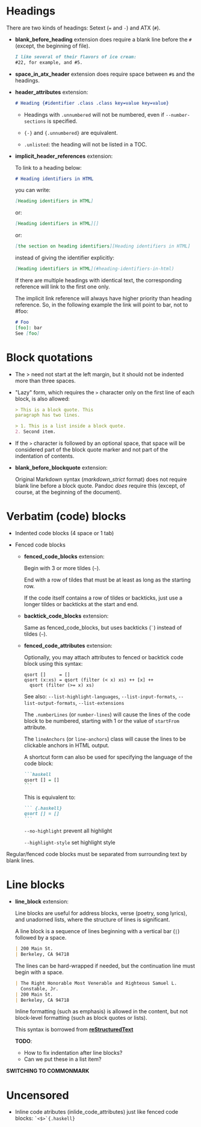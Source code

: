 # Headings

There are two kinds of headings: Setext (`=` and `-`) and ATX (`#`).

- **blank_before_heading** extension does require a blank line before the `#`
  (except, the beginning of file).

    ```markdown
    I like several of their flavors of ice cream:
    #22, for example, and #5.
    ```

- **space_in_atx_header** extension does require space between `#`s and the
  headings.

- **header_attributes** extension:

    ```markdown
    # Heading {#identifier .class .class key=value key=value}
    ```

  + Headings with `.unnumbered` will not be numbered, even if
    `--number-sections` is specified.

  + `{-}` and `{.unnumbered}` are equivalent.

  + `.unlisted`: the heading will not be listed in a TOC.

- **implicit_header_references** extension:

    To link to a heading below:

    ```markdown
    # Heading identifiers in HTML
    ```

    you can write:

    ```markdown
    [Heading identifiers in HTML]
    ```

    or:

    ```markdown
    [Heading identifiers in HTML][]
    ```

    or:

    ```markdown
    [the section on heading identifiers][Heading identifiers in HTML]
    ```

    instead of giving the identifier explicitly:

    ```markdown
    [Heading identifiers in HTML](#heading-identifiers-in-html)
    ```

    If there are multiple headings with identical text, the corresponding
    reference will link to the first one only.

    The implicit link reference will always have higher priority than heading
    reference. So, in the following example the link will point to bar, not to
    #foo:

    ```markdown
    # Foo
    [foo]: bar
    See [foo]
    ```

# Block quotations

- The > need not start at the left margin, but it should not be indented more
  than three spaces.

- "Lazy" form, which requires the `>` character only on the first line of each
  block, is also allowed:

    ```markdown
    > This is a block quote. This
    paragraph has two lines.

    > 1. This is a list inside a block quote.
    2. Second item.
    ```

- If the `>` character is followed by an optional space, that space will be
  considered part of the block quote marker and not part of the indentation
  of contents.

- **blank_before_blockquote** extension:

    Original Markdown syntax (_markdown_strict_ format) does not require blank
    line before a block quote. Pandoc _does_ require this (except, of course,
    at the beginning of the document).

# Verbatim (code) blocks

- Indented code blocks (4 space or 1 tab)

- Fenced code blocks

  + **fenced_code_blocks** extension:

      Begin with 3 or more tildes (`~`).

      End with a row of tildes that must be at least as long as the starting
      row.

      If the code itself contains a row of tildes or backticks, just use a
      longer tildes or backticks at the start and end.

  + **backtick_code_blocks** extension:

      Same as fenced_code_blocks, but uses backticks (`` ` ``) instead of
      tildes (`~`).

  + **fenced_code_attributes** extension:

      Optionally, you may attach attributes to fenced or backtick code block
      using this syntax:

      ~~~~ {#mycode .haskell .numberLines startFrom="100"}
      qsort []     = []
      qsort (x:xs) = qsort (filter (< x) xs) ++ [x] ++
        qsort (filter (>= x) xs)
      ~~~~~~~~~~~~~~~~~~~~~~~~~~~~~~~~~~~~~~~~~~~~~~~~~

      See also:
      `--list-highlight-languages`,
      `--list-input-formats`,
      `--list-output-formats`,
      `--list-extensions`

      The `.numberLines` (or `number-lines`) will cause the lines of the code
      block to be numbered, starting with 1 or the value of `startFrom`
      attribute.

      The `lineAnchors` (or `line-anchors`) class will cause the lines to be
      clickable anchors in HTML output.

      A shortcut form can also be used for specifying the language of the code
      block:

      ~~~markdown
      ```haskell
      qsort [] = []
      ```
      ~~~~

      This is equivalent to:

      ~~~markdown
      ``` {.haskell}
      qsort [] = []
      ```
      ~~~

      `--no-highlight` prevent all highlight

      `--highlight-style` set highlight style

Regular/fenced code blocks must be separated from surrounding text by blank
lines.

# Line blocks

- **line_block** extension:

  Line blocks are useful for address blocks, verse (poetry, song lyrics), and
  unadorned lists, where the structure of lines is significant.

  A line block is a sequence of lines beginning with a vertical bar (`|`)
  followed by a space.

    ~~~markdown
    | 200 Main St.
    | Berkeley, CA 94718
    ~~~

  The lines can be hard-wrapped if needed, but the continuation line must begin
  with a space.

    ```markdown
    | The Right Honorable Most Venerable and Righteous Samuel L.
      Constable, Jr.
    | 200 Main St.
    | Berkeley, CA 94718
    ```

  Inline formatting (such as emphasis) is allowed in the content, but not
  block-level formatting (such as block quotes or lists).

  This syntax is borrowed from **[reStructuredText]**

  **TODO**:
    - How to fix indentation after line blocks?
    - Can we put these in a list item?

  [reStructuredText]: https://docutils.sourceforge.io/docs/ref/rst/restructuredtext.html#line-blocks "reStructuredText docs"


**SWITCHING TO COMMONMARK**

# Uncensored

- Inline code atributes (inlide_code_attributes) just like fenced code
  blocks: `` `<$>`{.haskell} ``
